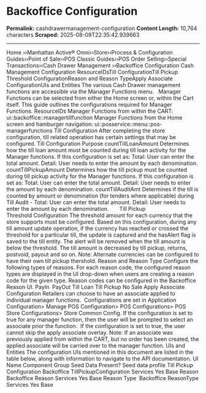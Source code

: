 # Backoffice Configuration

**Permalink:** cashdrawermanagement-configuration
**Content Length:** 10,764 characters
**Scraped:** 2025-08-09T22:35:42.939663

---

Home &rsaquo;&rsaquo;Manhattan Active® Omni&rsaquo;&rsaquo;Store&rsaquo;&rsaquo;Process & Configuration Guides&rsaquo;&rsaquo;Point of Sale&rsaquo;&rsaquo;POS Classic Guides&rsaquo;&rsaquo;POS Order Selling&rsaquo;&rsaquo;Special Transactions&rsaquo;&rsaquo;Cash Drawer Management ››Backoffice Configuration Cash Management Configuration ResourceIDsTill ConfigurationTill Pickup Threshold&nbsp;ConfigurationReason and Reason TypeApply Associate ConfigurationUIs and Entities The various Cash Drawer management functions are accessible via the Manager Functions menu.&nbsp; &nbsp;Manager Functions can be selected from either the Home screen or, within the Cart itself. This guide outlines the configurations required for Manager Functions. ResourceIDs Manager Functions from within the CART: ui::backoffice::managertillfunction Manager Functions from the Home screen and hamburger navigation: ui::posservice::menu::pos-managerfunctions Till Configuration After completing the store configuration, till related operation has certain settings that may&nbsp;be configured. Till Configuration Purpose countTillLoanAmount Determines how the till loan amount must be counted during till loan activity for the Manager functions. If this configuration is set as: Total:&nbsp;User&nbsp;can&nbsp;enter the total&nbsp;amount. Detail: User needs to enter the amount by each denomination. countTillPickupAmount Determines how&nbsp;the till pickup must be counted during till pickup activity for&nbsp;the Manager functions. If this configuration is set as: Total: User can enter the total amount. Detail: User needs to enter the amount by each denomination. countTillAuditAmt Determines if the till is counted by amount or denomination (for tenders where applicable) during Till Audit - Total: User can enter the total amount. Detail: User needs to enter the amount by each denomination. &nbsp; &nbsp; &nbsp; Till Pickup Threshold&nbsp;Configuration The threshold amount for each currency that the store supports must be configured.&nbsp;Based on this configuration, during any till amount update operation, if the currency has reached or crossed the threshold for a particular till, the update is captured and the hasAlert&nbsp;flag is saved to the till entity. The alert will be removed when the till amount is below the threshold.&nbsp;The till amount is decreased by till pickup, returns, postvoid, payout and so on. Note: Alternate currencies can be configured to have their own till pickup thershold. Reason and Reason Type Configure the following types of reasons.&nbsp;For each reason code, the configured reason types are displayed in the UI drop-down when users are creating a reason code for the given type. Reason codes can be configured in the Backoffice Reason UI. PayIn&nbsp; PayOut Till Loan Till Pickup No Sale Apply Associate Configuration Retailers can choose to have an associate applied to individual manager functions.&nbsp; Configurations are set in Application Configuration&gt; Manage POS Configuration&gt; POS Configurations&gt; POS Store Configurations&gt; Store Common Config. If the configuration is set to true for any manager function, then the user will be prompted to select an associate prior the function.&nbsp; If the configuration is set to true, the user cannot skip the apply associate overlay. Note: If an associate was previously applied from within the CART, but no order has been created, the applied associate will be carried over to the manager function. UIs and Entities The configuration UIs mentioned in this document are listed in the table below,&nbsp;along with information to&nbsp;navigate&nbsp;to the API documentation. UI Name Component Group Seed Data Present? Seed data profile Till Pickup Configuration Backoffice TillPickupConfiguration Services Yes Base Reason Backoffice Reason Services Yes Base Reason Type&nbsp; Backoffice ReasonType Services Yes Base